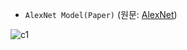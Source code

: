 - ```AlexNet Model(Paper)``` (원문: [AlexNet](https://proceedings.neurips.cc/paper/2012/file/c399862d3b9d6b76c8436e924a68c45b-Paper.pdf))  

![c1](https://user-images.githubusercontent.com/50253860/204150748-2e5828ea-2393-465d-96ac-943eae5a5bb4.png)
